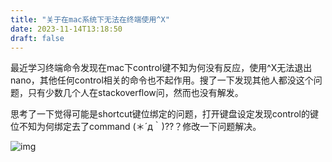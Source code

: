 ```yaml
---
title: "关于在mac系统下无法在终端使用^X"
date: 2023-11-14T13:18:50
draft: false
---
```


最近学习终端命令发现在mac下control键不知为何没有反应，使用^X无法退出nano，其他任何control相关的命令也不起作用。搜了一下发现其他人都没这个问题，只有少数几个人在stackoverflow问，然而也没有解发。

思考了一下觉得可能是shortcut键位绑定的问题，打开键盘设定发现control的键位不知为何绑定去了command (＊´д｀)??？修改一下问题解决。

![img](/images/mac-ctrl-keybind.png)
